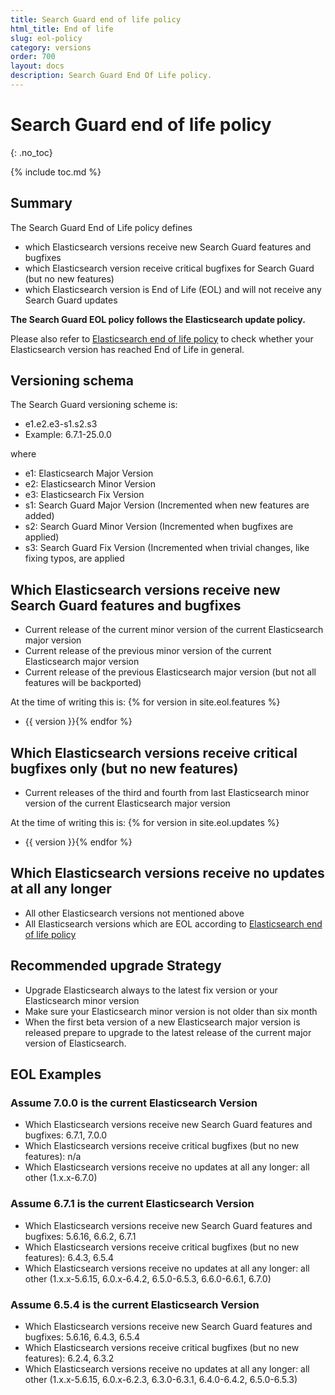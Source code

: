 ```yaml
---
title: Search Guard end of life policy
html_title: End of life
slug: eol-policy
category: versions
order: 700
layout: docs
description: Search Guard End Of Life policy.
---
```


# Search Guard end of life policy
{: .no_toc}

{% include toc.md %}

## Summary

The Search Guard End of Life policy defines 

* which Elasticsearch versions receive new Search Guard features and bugfixes
* which Elasticsearch version receive critical bugfixes for Search Guard (but no new features)
* which Elasticsearch version is End of Life (EOL) and will not receive any Search Guard updates

**The Search Guard EOL policy follows the Elasticsearch update policy.**

Please also refer to [Elasticsearch end of life policy](https://www.elastic.co/de/support/eol) to check whether your Elasticsearch version
has reached End of Life in general. 

## Versioning schema

The Search Guard versioning scheme is: 

* e1.e2.e3-s1.s2.s3
* Example: 6.7.1-25.0.0
 
where 

* e1: Elasticsearch Major Version
* e2: Elasticsearch Minor Version
* e3: Elasticsearch Fix Version
* s1: Search Guard Major Version (Incremented when new features are added)
* s2: Search Guard Minor Version (Incremented when bugfixes are applied)
* s3: Search Guard Fix Version (Incremented when trivial changes, like fixing typos, are applied

## Which Elasticsearch versions receive new Search Guard features and bugfixes

* Current release of the current minor version of the current Elasticsearch major version
* Current release of the previous minor version of the current Elasticsearch major version
* Current release of the previous Elasticsearch major version (but not all features will be backported)


At the time of writing this is: {% for version in site.eol.features %}
* {{ version }}{% endfor %}


## Which Elasticsearch versions receive critical bugfixes only (but no new features)

* Current releases of the third and fourth from last Elasticsearch minor version of the current Elasticsearch major version


At the time of writing this is: {% for version in site.eol.updates %}
* {{ version }}{% endfor %}


## Which Elasticsearch versions receive no updates at all any longer

* All other Elasticsearch versions not mentioned above
* All Elasticsearch versions which are EOL according to [Elasticsearch end of life policy](https://www.elastic.co/de/support/eol)

## Recommended upgrade Strategy

* Upgrade Elasticsearch always to the latest fix version or your Elasticsearch minor version
* Make sure your Elasticsearch minor version is not older than six month 
* When the first beta version of a new Elasticsearch major version is released prepare to upgrade to the latest release of the current major version of Elasticsearch.

## EOL Examples

### Assume 7.0.0 is the current Elasticsearch Version 

* Which Elasticsearch versions receive new Search Guard features and bugfixes: 6.7.1, 7.0.0
* Which Elasticsearch versions receive critical bugfixes (but no new features): n/a
* Which Elasticsearch versions receive no updates at all any longer: all other (1.x.x-6.7.0)


### Assume 6.7.1 is the current Elasticsearch Version

* Which Elasticsearch versions receive new Search Guard features and bugfixes: 5.6.16, 6.6.2, 6.7.1
* Which Elasticsearch versions receive critical bugfixes (but no new features): 6.4.3, 6.5.4
* Which Elasticsearch versions receive no updates at all any longer: all other (1.x.x-5.6.15, 6.0.x-6.4.2, 6.5.0-6.5.3, 6.6.0-6.6.1, 6.7.0)

### Assume 6.5.4 is the current Elasticsearch Version

* Which Elasticsearch versions receive new Search Guard features and bugfixes: 5.6.16, 6.4.3, 6.5.4
* Which Elasticsearch versions receive critical bugfixes (but no new features): 6.2.4, 6.3.2
* Which Elasticsearch versions receive no updates at all any longer: all other (1.x.x-5.6.15, 6.0.x-6.2.3, 6.3.0-6.3.1, 6.4.0-6.4.2, 6.5.0-6.5.3)